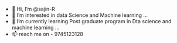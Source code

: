 - 👋 Hi, I’m @sajin-R
- 👀 I’m interested in data Science and Machine learning  ...
- 🌱 I’m currently learning Post graduate program in Dta science and machine learning ...
- 📫 reach me on - 9745123128



